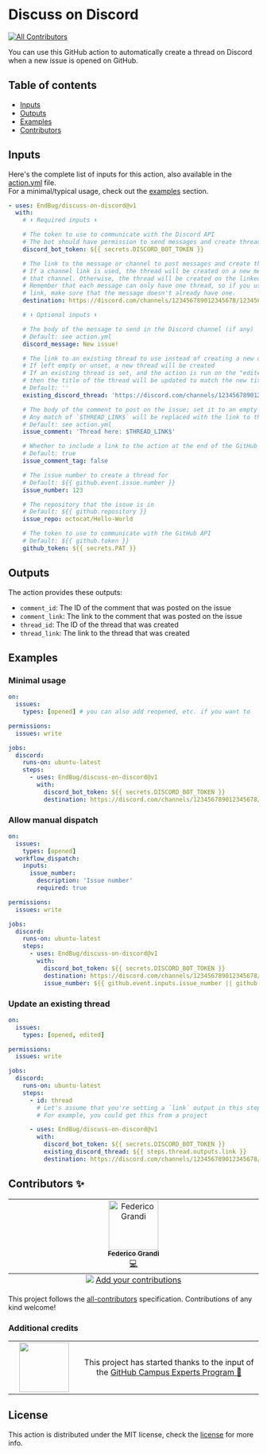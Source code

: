 # Discuss on Discord

[![All Contributors](https://img.shields.io/github/all-contributors/EndBug/discuss-on-discord)](#contributors-)

You can use this GitHub action to automatically create a thread on Discord when a new issue is opened on GitHub.

## Table of contents

- [Inputs](#inputs)
- [Outputs](#outputs)
- [Examples](#examples)
- [Contributors](#contributors-)

## Inputs

Here's the complete list of inputs for this action, also available in the [action.yml](action.yml) file.  
For a minimal/typical usage, check out the [examples](#examples) section.

```yaml
- uses: EndBug/discuss-on-discord@v1
  with:
    # ⬇️ Required inputs ⬇️

    # The token to use to communicate with the Discord API
    # The bot should have permission to send messages and create threads in the channel
    discord_bot_token: ${{ secrets.DISCORD_BOT_TOKEN }}

    # The link to the message or channel to post messages and create threads in.
    # If a channel link is used, the thread will be created on a new message in
    # that channel. Otherwise, the thread will be created on the linked message.
    # Remember that each message can only have one thread, so if you use a message
    # link, make sure that the message doesn't already have one.
    destination: https://discord.com/channels/123456789012345678/123456789012345678

    # ⬇️ Optional inputs ⬇️

    # The body of the message to send in the Discord channel (if any)
    # Default: see action.yml
    discord_message: New issue!

    # The link to an existing thread to use instead of creating a new one
    # If left empty or unset, a new thread will be created
    # If an existing thread is set, and the action is run on the "edited" event action,
    # then the title of the thread will be updated to match the new title of the issue.
    # Default: ''
    existing_discord_thread: 'https://discord.com/channels/123456789012345678/123456789012345678'

    # The body of the comment to post on the issue; set it to an empty string to disable issue comments.
    # Any match of `$THREAD_LINK$` will be replaced with the link to the Discord thread.
    # Default: see action.yml
    issue_comment: 'Thread here: $THREAD_LINK$'

    # Whether to include a link to the action at the end of the GitHub comment
    # Default: true
    issue_comment_tag: false

    # The issue number to create a thread for
    # Default: ${{ github.event.issue.number }}
    issue_number: 123

    # The repository that the issue is in
    # Default: ${{ github.repository }}
    issue_repo: octocat/Hello-World

    # The token to use to communicate with the GitHub API
    # Default: ${{ github.token }}
    github_token: ${{ secrets.PAT }}
```

## Outputs

The action provides these outputs:

- `comment_id`: The ID of the comment that was posted on the issue
- `comment_link`: The link to the comment that was posted on the issue
- `thread_id`: The ID of the thread that was created
- `thread_link`: The link to the thread that was created

## Examples

### Minimal usage

```yaml
on:
  issues:
    types: [opened] # you can also add reopened, etc. if you want to

permissions:
  issues: write

jobs:
  discord:
    runs-on: ubuntu-latest
    steps:
      - uses: EndBug/discuss-on-discord@v1
        with:
          discord_bot_token: ${{ secrets.DISCORD_BOT_TOKEN }}
          destination: https://discord.com/channels/123456789012345678/123456789012345678
```

### Allow manual dispatch

```yaml
on:
  issues:
    types: [opened]
  workflow_dispatch:
    inputs:
      issue_number:
        description: 'Issue number'
        required: true

permissions:
  issues: write

jobs:
  discord:
    runs-on: ubuntu-latest
    steps:
      - uses: EndBug/discuss-on-discord@v1
        with:
          discord_bot_token: ${{ secrets.DISCORD_BOT_TOKEN }}
          destination: https://discord.com/channels/123456789012345678/123456789012345678
          issue_number: ${{ github.event.inputs.issue_number || github.event.issue.number }}
```

### Update an existing thread

```yaml
on:
  issues:
    types: [opened, edited]

permissions:
  issues: write

jobs:
  discord:
    runs-on: ubuntu-latest
    steps:
      - id: thread
        # Let's assume that you're setting a `link` output in this step
        # For example, you could get this from a project

      - uses: EndBug/discuss-on-discord@v1
        with:
          discord_bot_token: ${{ secrets.DISCORD_BOT_TOKEN }}
          existing_discord_thread: ${{ steps.thread.outputs.link }}
          destination: https://discord.com/channels/123456789012345678/123456789012345678
```

## Contributors ✨

<!-- ALL-CONTRIBUTORS-LIST:START - Do not remove or modify this section -->
<!-- prettier-ignore-start -->
<!-- markdownlint-disable -->
<table>
  <tbody>
    <tr>
      <td align="center" valign="top" width="14.28%"><a href="https://github.com/EndBug"><img src="https://avatars.githubusercontent.com/u/26386270?v=4?s=100" width="100px;" alt="Federico Grandi"/><br /><sub><b>Federico Grandi</b></sub></a><br /><a href="https://github.com/EndBug/discuss-on-discord/commits?author=EndBug" title="Code">💻</a></td>
    </tr>
  </tbody>
  <tfoot>
    <tr>
      <td align="center" size="13px" colspan="7">
        <img src="https://raw.githubusercontent.com/all-contributors/all-contributors-cli/1b8533af435da9854653492b1327a23a4dbd0a10/assets/logo-small.svg">
          <a href="https://all-contributors.js.org/docs/en/bot/usage">Add your contributions</a>
        </img>
      </td>
    </tr>
  </tfoot>
</table>

<!-- markdownlint-restore -->
<!-- prettier-ignore-end -->

<!-- ALL-CONTRIBUTORS-LIST:END -->

This project follows the [all-contributors](https://github.com/all-contributors/all-contributors) specification. Contributions of any kind welcome!

### Additional credits

<table>
  <tr>
    <td align="center" width="14.28%" >
      <img width=100 src="https://avatars.githubusercontent.com/u/21289761?&v=4">
    </td>
    <td align="center" width="42.84%">
      This project has started thanks to the input of the <a href="https://githubcampus.expert" style="white-space: nowrap;">GitHub Campus Experts Program 🚩</a>
    </td>
  </tr>
</table>

## License

This action is distributed under the MIT license, check the [license](LICENSE) for more info.
